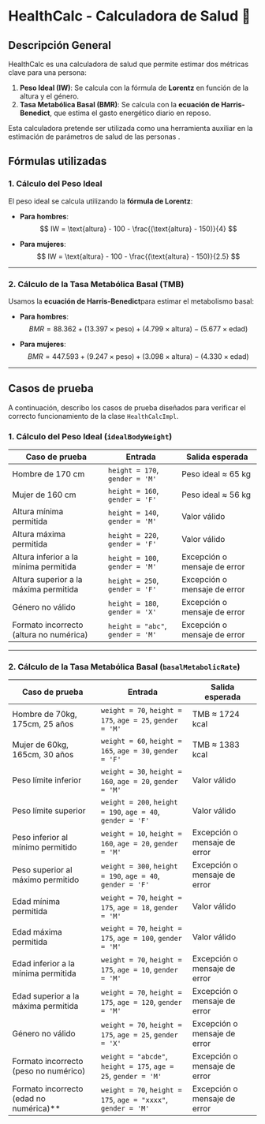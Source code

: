 # HealthCalc - Calculadora de Salud 🏥

##  Descripción General

HealthCalc es una calculadora de salud que permite estimar dos métricas clave para una persona:

1. **Peso Ideal (IW)**: Se calcula con la fórmula de **Lorentz** en función de la altura y el género.
2. **Tasa Metabólica Basal (BMR)**: Se calcula con la **ecuación de Harris-Benedict**, que estima el gasto energético diario en reposo.

Esta calculadora pretende ser utilizada como una herramienta auxiliar en la estimación de parámetros de salud de las personas
.

## Fórmulas utilizadas

### 1. Cálculo del Peso Ideal
El peso ideal se calcula utilizando la **fórmula de Lorentz**:

- **Para hombres**:  
  $$ IW = \text{altura} - 100 - \frac{(\text{altura} - 150)}{4} $$

- **Para mujeres**:  
  $$ IW = \text{altura} - 100 - \frac{(\text{altura} - 150)}{2.5} $$


---

###  2. Cálculo de la Tasa Metabólica Basal (TMB)
Usamos la **ecuación de Harris-Benedict**para estimar el metabolismo basal:

- **Para hombres**:  
  $$ BMR = 88.362 + (13.397 \times \text{peso}) + (4.799 \times \text{altura}) - (5.677 \times \text{edad}) $$

- **Para mujeres**:  
  $$ BMR = 447.593 + (9.247 \times \text{peso}) + (3.098 \times \text{altura}) - (4.330 \times \text{edad}) $$


---

## Casos de prueba

A continuación, describo los casos de prueba diseñados para verificar el correcto funcionamiento de la clase `HealthCalcImpl`.


### **1. Cálculo del Peso Ideal (`idealBodyWeight`)**
| Caso de prueba | Entrada | Salida esperada |
|---------------|---------|----------------|
| Hombre de 170 cm | `height = 170`, `gender = 'M'` | Peso ideal ≈ 65 kg |
| Mujer de 160 cm | `height = 160`, `gender = 'F'` | Peso ideal ≈ 56 kg |
| Altura mínima permitida | `height = 140`, `gender = 'M'` | Valor válido |
| Altura máxima permitida | `height = 220`, `gender = 'F'` | Valor válido |
| Altura inferior a la mínima permitida | `height = 100`, `gender = 'M'` | Excepción o mensaje de error |
| Altura superior a la máxima permitida | `height = 250`, `gender = 'F'` | Excepción o mensaje de error |
| Género no válido | `height = 180`, `gender = 'X'` | Excepción o mensaje de error |
| Formato incorrecto (altura no numérica) | `height = "abc"`, `gender = 'M'` | Excepción o mensaje de error |

---

### **2. Cálculo de la Tasa Metabólica Basal (`basalMetabolicRate`)**
| Caso de prueba | Entrada | Salida esperada |
|---------------|---------|----------------|
| Hombre de 70kg, 175cm, 25 años | `weight = 70`, `height = 175`, `age = 25`, `gender = 'M'` | TMB ≈ 1724 kcal |
| Mujer de 60kg, 165cm, 30 años | `weight = 60`, `height = 165`, `age = 30`, `gender = 'F'` | TMB ≈ 1383 kcal |
| Peso límite inferior | `weight = 30`, `height = 160`, `age = 20`, `gender = 'M'` | Valor válido |
| Peso límite superior | `weight = 200`, `height = 190`, `age = 40`, `gender = 'F'` | Valor válido |
| Peso inferior al mínimo permitido | `weight = 10`, `height = 160`, `age = 20`, `gender = 'M'` | Excepción o mensaje de error |
| Peso superior al máximo permitido | `weight = 300`, `height = 190`, `age = 40`, `gender = 'F'` | Excepción o mensaje de error |
| Edad mínima permitida | `weight = 70`, `height = 175`, `age = 18`, `gender = 'M'` | Valor válido |
| Edad máxima permitida | `weight = 70`, `height = 175`, `age = 100`, `gender = 'M'` | Valor válido |
| Edad inferior a la mínima permitida | `weight = 70`, `height = 175`, `age = 10`, `gender = 'M'` | Excepción o mensaje de error |
| Edad superior a la máxima permitida | `weight = 70`, `height = 175`, `age = 120`, `gender = 'M'` | Excepción o mensaje de error |
| Género no válido | `weight = 70`, `height = 175`, `age = 25`, `gender = 'X'` | Excepción o mensaje de error |
| Formato incorrecto (peso no numérico) | `weight = "abcde"`, `height = 175`, `age = 25`, `gender = 'M'` | Excepción o mensaje de error |
| Formato incorrecto (edad no numérica)** | `weight = 70`, `height = 175`, `age = "xxxx"`, `gender = 'M'` | Excepción o mensaje de error |



